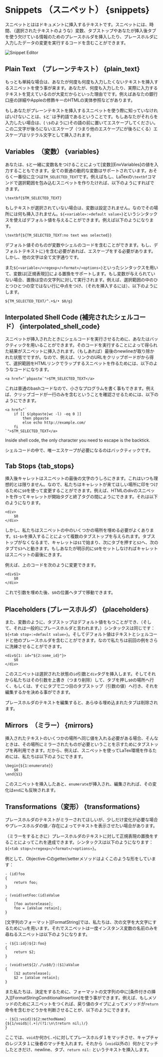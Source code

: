 # Snippets （スニペット） {snippets}

<!-- A snippet is a piece of text that you would like to insert in your document. It can include code to run at insertion time, variables (like selected text), tab stops/placeholders for missing information (which you can tab through after insertion) and perform transformations on the data which you enter in the placeholders. -->

スニペットとははドキュメントに挿入するテキストです。スニペットには、時間、（選択されたテキストのような）変数、タブストップやあなたが挿入後タブを使う欠けている情報のためのプレースホルダを挿入したり、プレースホルダに入力したデータの変更を実行するコードを含むことができます。

![Snippet Editor](snippet_editor.png)

## Plain Text　（プレーンテキスト） {plain_text}

<!-- n the simplest case, you can use snippets to insert text that you do not want to type again and again, either because you type it a lot, or because the actual text to insert is hard to remember (like your bank account details or the HTML entities for the Apple modifier keys).-->

もっとも単純な場合は、あなたが何度も何度も入力したくないテキストを挿入するスニペットを使う事が来ます。あなたが、何度も入力したり、実際に入力するテキストを覚えているのが大変だからといった理由でです。例えばあなたの銀行口座の詳細やAppleの修飾キーのHTMLの実体参照などがあります。

<!-- If you use snippets to insert plain text there is only one thing you should be aware of: `$` and `` ` `` are reserved characters. So if you want to insert one of these, prefix it with an escape (i.e. `\$`). An escape not followed by one of these two characters (or followed by another escape) will be inserted as a literal character. -->

もしあなたがプレーンテキストを挿入するスニペットを使う際に知っていなければいけないことは、`$`と`` ` ``は予約語であるということです。もしあなたがそれらを入力したい場合は、( `\$`のように)その語の前に置いてエスケープしてください。この二文字が後ろにないエスケープ（つまり他のエスケープにが後ろにくる）エスケープはリテラル文字として挿入されます。

<!-- TODO リテラル文字　- == a literal character -->

## Variables　（変数） {variables}

<!-- 
You can insert the value of a [variable][EnvVariables] by prefixing the name of the variable with `$`. All the normal dynamic variables are supported, the most useful probably being `TM_SELECTED_TEXT`. If for example we want to create a snippet which wraps the selection in a LaTeX `\textbf` command, we can make a snippet which is:
 -->

あなたは、`$`と一緒に変数名をつけることによって[変数][EnvVariables]の値を入力することもできます。全ての普通の動的な変数はサポートされています。おそらく一番役に立つは`TM_SELECTED_TEXT`です。例えばもし、LaTexの`\textbf`コマンドで選択範囲を包み込むスニペットを作りたければ、以下のようにすればできます。

    \textbf{$TM_SELECTED_TEXT}

<!-- If no text is selected the variable will not be set, so nothing will be inserted in its place. We can provide a default value by using this syntax: `${«variable»:«default value»}`. For exa mple: -->

もしテキストが選択されていない場合は、変数は設定されません。なのでその場所には何も挿入されません。`${«variable»:«default value»}`というシンタックスを使えばデフォルト値を与えることができます。例えば以下のようになります。


    \textbf{${TM_SELECTED_TEXT:no text was selected}}

<!-- The default value can itself contain variables or shell code. If you want the default text to contain a `}`, you need to escape it. But all other characters are used verbatim. -->

デフォルト値そのものが変数やシェルのコードを含むことができます。もし、デフォルトテキストに`}`を含む必要があれば、エスケープをする必要があります。しかし、他の文字は全て文字通りです。

<!-- Variables also support [regular expression][RegularExpressions] replacements using this syntax: `${«variable»/«regexp»/«format»/«options»}`. If the variable is not set the replacement will be performed on the empty string. For example, to prepend a bullet to each non-empty line in the selection (and insert that) we can do: -->

また`${«variable»/«regexp»/«format»/«options»}`といったシンタックスを用いて、変数は[正規表現][]による置換をサポートします。もし変数が与えられていない場合、置換は空の文字列に対して実行されます。例えば、選択範囲の中のひとつひとつの空ではない行に中点をつけ、（それを挿入するには）、以下のようにします。


    ${TM_SELECTED_TEXT/^.+$/• $0/g}

## Interpolated Shell Code (補完されたシェルコード） {interpolated_shell_code}

<!-- You can use backticks to have shell code executed when the snippet is inserted. The result from running the code gets inserted into the snippet, though with the last newline in the result removed (if present). So for example to create a snippet that wraps the selection in an HTML link, where the URL of that link comes from the clipboard, we can do: -->

スニペットが挿入されたときにシェルコードを実行させるために、あなたはバックティックを用いることができます。そのコードを実行することによって得られた結果がスニペットに挿入されます。（もしあれば）最後のnewlineが取り除かれた状態でですが。なので、例えば、リンクのURLをクリップボードがから得て、選択範囲をHTMLリンクでラップするスニペットを作るためには、以下のようなコードになります。


    <a href="`pbpaste`">$TM_SELECTED_TEXT</a>

<!-- Since this is normal bash code, we can write a small program. For example we can let it verify that the clipboard contains only a single line of text like this: -->

これは普通のbashコードなので、小さなプログラムを書く事もできます。例えば、クリップゴードが一行のみを含むということを確認させるためには、以下のようにできます。


    <a href="`
        if [[ $(pbpaste|wc -l) -eq 0 ]]
            then pbpaste
            else echo http://example.com/
        fi
    `">$TM_SELECTED_TEXT</a>

Inside shell code, the only character you need to escape is the backtick.

シェルコードの中で、唯一エスケープが必要になるのはバックティックです。


## Tab Stops {tab_stops}

<!-- After insertion, the caret will be placed after the last character of the snippet. This is not always desirable and we can change that by using `$0` to mark where we want the caret to be. So if for example we make an HTML div-snippet and want the caret to end between the opening and closing tags, we could make it like this: -->

挿入後キャレットはスニペットの最後の文字のうしろにきます。これはいつも理想的とは限りません。なので、私たちはキャレットが来てほしい場所に印をつけるために`$0`を使って変更することができます。例えば、HTMLのdivのスニペットを作ってキャレットが開始タグと終了タグの間にようにできます。それは以下のようになります。

    <div>
        $0
    </div>

<!-- Often though we want to fill in text in several places in the snippet. Multiple tab stops can be provided by inserting `$1`-`$n`. The caret will start at `$1`, then when pressing tab it will move to `$2` and `$3` on next tab etc. until there are no more tab stops. If you do not explicitly set `$0`, the caret will be at the end of the snippet. -->

しかし、私たちはスニペットの中のいくつかの場所を埋める必要がよくあります。`$1`-`$n`を挿入することによって複数のタブストップを与えられます。タブストップがなくなるまで、キャレットは`$1`で始まり、次にタブを押すと`$2`へ、次のタブで`$3`へと動きます。もしあなたが明示的に`$0`をセットしなければキャレットはスニペットの最後にきます。

<!-- So we could for example change the above to: -->

例えば、上のコードを次のように変更できます。

    <div$1>
        $0
    </div>

<!-- This allows us to fill in an argument and then tab on to `$0`. -->

これで引数を埋めた後、`$0`の位置へタブで移動できます。


## Placeholders (プレースホルダ） {placeholders}

<!-- Like variables, tab stops can also have default values (and are generally referred to as placeholders when they do). The syntax is the same: `${«tab stop»:«default value»}`. And the default value can contain both text, shell code and other placeholders. So we can refine the previous example further:-->

また、変数のように、タブストップはデフォルト値をもつことができ、（そして、それは一般的にプレースホルダと言われます。）シンタックスは同じです：`${«tab stop»:«default value»}`。そしてデフォルト値はテキストとシェルコードと他のプレースホルダを含むことができます。なので私たちは前回の例をさらに洗練させることができます。


    <div${1: id="${2:some_id}"}>
        $0
    </div>

<!-- Inserting this snippet will insert a `div` tag with the `id` argument selected and we can then decide either to overtype the argument (i.e. delete it) and press tab again to reach `$0`, or we can press tab immediately to get to the second tab stop (the value part of the argument) and edit that. -->

このスニペットは選択された状態の`id`引数と`div`タグを挿入します。そしてそれから私たちはその引数を上書き（つまり削除）して、タブを押し`$0`の場所へ行く、もしくは、すぐにタブで二つ目のタブストップ（引数の値）へ行き、それを編集するかを決める事ができます。

<!-- When you edit the placeholder text, any embedded tab stops will be removed. -->

プレースホルダのテキストを編集すると、あらゆる埋め込まれたタブは削除されます。

## Mirrors　（ミラー） {mirrors}

<!-- TODO mirrorってどうやって訳そうか。反映はreflectだし。全く同じものを作るって意味だけど。反射はおかしいよねぇ。 -->

<!-- There are times when you need to provide the same value several places in the inserted text and in these situations you can re-use the tab stop to signal that you want it mirrored at that location. So for example to create a LaTeX environment with a snippet, we can use: -->

挿入されたテキストのいくつかの場所へ同じ値を入れる必要がある場合、そんなときは、その場所にミラーされたものが必要ということを示すためにタブストップを再利用できます。だから、例えば、スニペットを使ってLaTex環境を作るためには、私たちは以下のようにできます。

    \begin{${1:enumerate}}
        $0
    \end{$1}

<!-- After inserting this snippet, `enumerate` will be selected and if we edit it, the changes will be reflected in the `\end` part as well. -->

このスニペットを挿入したあと、`enumerate`が挿入され、編集されれば、その変化は`end`にも反映されます。

## Transformations（変形） {transformations}

<!-- There are situations where we want our placeholder text mirrored but with slight changes or where we want some text to appear depending on the value/presence of a placeholder. -->

プレースホルダのテキストがミラーされてほしいが、少しだけ変化が必要な場合やプレースホルダの値／存在によってテキストを表示させたい場合があります。

<!-- We can accomplish this by doing a regular expression substitution on the placeholder text (when mirroring it). The syntax for this is: `${«tab stop»/«regexp»/«format»/«options»}`. -->


（ミラーをするときに）プレースホルダのテキストに対して正規表現の置換をすることによってこれを達成できます。シンタックスは以下のようになります：`${«tab stop»/«regexp»/«format»/«options»}`。


<!-- As an example, the Objective-C getter/setter methods often look like this: -->

例として、Objective-Cのgetter/setterメソッドはよくこのような形をしています：

    - (id)foo
    {
        return foo;
    }

    - (void)setFoo:(id)aValue
    {
        [foo autorelease];
        foo = [aValue retain];
    }

<!-- In the [format string][FormatString] we can use `\u` to uppercase the next character, so a snippet that only asks for the name of the instance variable once could look like this: -->

[文字列のフォーマット][FormatString]では、私たちは、次の文字を大文字にするために`\u`を用います。それでスニペットは一度インスタンス変数の名前のみを尋ねるスニペットは以下のようになります。

    - (${1:id})${2:foo}
    {
        return $2;
    }

    - (void)set${2/./\u$0/}:($1)aValue
    {
        [$2 autorelease];
        $2 = [aValue retain];
    }

<!-- We can also use [conditional insertions][FormatStringConditionalInsertion] in the format string to make decisions. For example if we create a snippet for a method we can let the return type decide whether or not the method should include a `return` statement like this: -->

また私たちは、決定をするために、フォーマットの文字列の中に[条件付きの挿入][FormatStringConditionalInsertion]を使う事ができます。例えば、もしメソッドのためにスニペットをつくれば、戻り値のタイプによってメソッドが`return`命令を含むかどうかを判断させることが、以下のようにできます。

<!-- TODO return type == 戻り値のタイプ？　日本語おかしい？ -->



    - (${1:void})${2:methodName}
    {${1/void$|(.+)/(?1:\n\treturn nil;)/}
    }

<!-- Here we match placeholder 1 against `void` or anything (`.+`) and put the latter match in capture register 1. Then only if we did match something (other than `void`) will we insert a newline, tab and the `return nil;` text. -->

<!-- TODO "put the latter match in capture register 1が意味不明。-->

ここでは、`void`か何か(.`.+`)に対してプレースホルダ１をマッチさせ、キャプチャのレジスタ１に後者のマッチを入れます。それから（`void`以外の）何かとマッチしたときだけ、newline、タブ、`return nil:` というテキストを挿入します。
